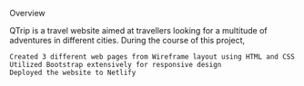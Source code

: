 Overview

QTrip is a travel website aimed at travellers looking for a multitude of adventures in different cities. During the course of this project,

    Created 3 different web pages from Wireframe layout using HTML and CSS
    Utilized Bootstrap extensively for responsive design
    Deployed the website to Netlify
